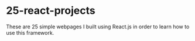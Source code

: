 # 25-react-projects

These are 25 simple webpages I built using React.js in order to learn how to use this framework.
